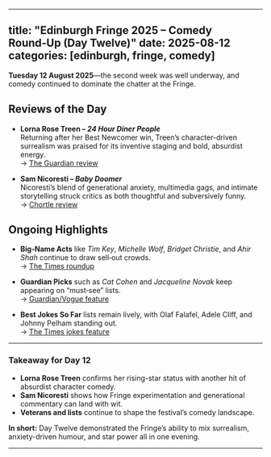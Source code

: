 
---
title: "Edinburgh Fringe 2025 – Comedy Round‑Up (Day Twelve)"
date: 2025-08-12
categories: [edinburgh, fringe, comedy]
---

**Tuesday 12 August 2025**—the second week was well underway, and comedy continued to dominate the chatter at the Fringe.

## Reviews of the Day

- **Lorna Rose Treen – *24 Hour Diner People***  
  Returning after her Best Newcomer win, Treen’s character-driven surrealism was praised for its inventive staging and bold, absurdist energy.  
  → [The Guardian review](https://www.theguardian.com/stage/2025/aug/12/lorna-rose-treen-24-hour-diner-people-edinburgh-fringe-2025?utm_source=chatgpt.com)

- **Sam Nicoresti – *Baby Doomer***  
  Nicoresti’s blend of generational anxiety, multimedia gags, and intimate storytelling struck critics as both thoughtful and subversively funny.  
  → [Chortle review](https://www.chortle.co.uk/review/2025/08/12/sam-nicoresti-baby-doomer-edinburgh-fringe-2025?utm_source=chatgpt.com)

## Ongoing Highlights

- **Big‑Name Acts** like *Tim Key*, *Michelle Wolf*, *Bridget Christie*, and *Ahir Shah* continue to draw sell‑out crowds.  
  → [The Times roundup](https://www.thetimes.co.uk/article/edinburgh-fringe-festival-2025-best-comedy-shows-ranked-xzd2kjplw?utm_source=chatgpt.com)

- **Guardian Picks** such as *Cat Cohen* and *Jacqueline Novak* keep appearing on “must‑see” lists.  
  → [Guardian/Vogue feature](https://www.vogue.com/article/10-standout-acts-from-2025-edinburgh-fringe-festival?utm_source=chatgpt.com)

- **Best Jokes So Far** lists remain lively, with Olaf Falafel, Adele Cliff, and Johnny Pelham standing out.  
  → [The Times jokes feature](https://www.thetimes.co.uk/article/the-best-jokes-of-edinburgh-fringe-2025-xkh5qg5kb?utm_source=chatgpt.com)

---

### Takeaway for Day 12

- **Lorna Rose Treen** confirms her rising-star status with another hit of absurdist character comedy.  
- **Sam Nicoresti** shows how Fringe experimentation and generational commentary can land with wit.  
- **Veterans and lists** continue to shape the festival’s comedy landscape.  

**In short:** Day Twelve demonstrated the Fringe’s ability to mix surrealism, anxiety-driven humour, and star power all in one evening.

---
